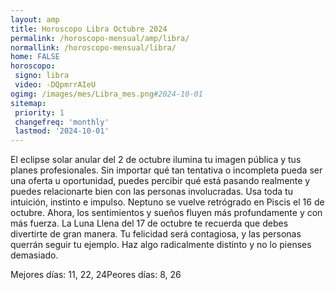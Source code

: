 ```yaml
---
layout: amp
title: Horoscopo Libra Octubre 2024 
permalink: /horoscopo-mensual/amp/libra/
normallink: /horoscopo-mensual/libra/
home: FALSE
horoscopo:
 signo: libra
 video: -DQpmrrAIeU
ogimg: /images/mes/Libra_mes.png#2024-10-01
sitemap:
 priority: 1
 changefreq: 'monthly'
 lastmod: '2024-10-01'
---
```



El eclipse solar anular del 2 de octubre ilumina tu imagen pública y tus planes profesionales. Sin importar qué tan tentativa o incompleta pueda ser una oferta u oportunidad, puedes percibir qué está pasando realmente y puedes relacionarte bien con las personas involucradas. Usa toda tu intuición, instinto e impulso. Neptuno se vuelve retrógrado en Piscis el 16 de octubre. Ahora, los sentimientos y sueños fluyen más profundamente y con más fuerza. La Luna Llena del 17 de octubre te recuerda que debes divertirte de gran manera. Tu felicidad será contagiosa, y las personas querrán seguir tu ejemplo. Haz algo radicalmente distinto y no lo pienses demasiado.

Mejores días: 11, 22, 24Peores días: 8, 26